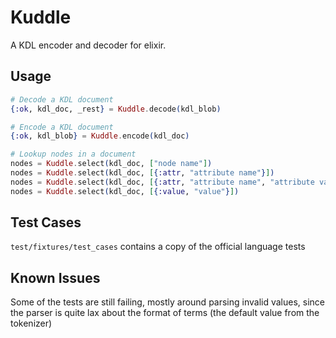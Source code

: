 # Kuddle

A KDL encoder and decoder for elixir.

## Usage

```elixir
# Decode a KDL document
{:ok, kdl_doc, _rest} = Kuddle.decode(kdl_blob)

# Encode a KDL document
{:ok, kdl_blob} = Kuddle.encode(kdl_doc)

# Lookup nodes in a document
nodes = Kuddle.select(kdl_doc, ["node name"])
nodes = Kuddle.select(kdl_doc, [{:attr, "attribute name"}])
nodes = Kuddle.select(kdl_doc, [{:attr, "attribute name", "attribute value"}])
nodes = Kuddle.select(kdl_doc, [{:value, "value"}])
```

## Test Cases

`test/fixtures/test_cases` contains a copy of the official language tests

## Known Issues

Some of the tests are still failing, mostly around parsing invalid values, since the parser is quite lax about the format of terms (the default value from the tokenizer)
